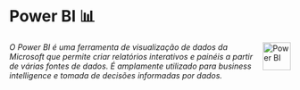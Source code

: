 # Power BI 📊
<img src="https://upload.wikimedia.org/wikipedia/commons/c/cf/New_Power_BI_Logo.svg" alt="Power BI" width="50" align="right">

*O Power BI é uma ferramenta de visualização de dados da Microsoft que permite criar relatórios interativos e painéis a partir de várias fontes de dados. É amplamente utilizado para business intelligence e tomada de decisões informadas por dados.*
